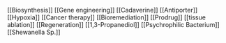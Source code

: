 [[Biosynthesis]]
[[Gene engineering]]
[[Cadaverine]]
[[Antiporter]]
[[Hypoxia]]
[[Cancer therapy]]
[[Bioremediation]]
[[Prodrug]]
[[tissue ablation]]
[[Regeneration]]
[[1,3-Propanediol]]
[[Psychrophilic Bacterium]]
[[Shewanella Sp.]]
